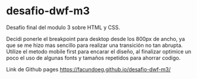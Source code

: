 # desafio-dwf-m3
Desafío final del modulo 3 sobre HTML y CSS.

Decidi ponerle el breakpoint para desktop desde los 800px de ancho, ya que se me hizo mas sencillo para realizar una transición no tan abrupta.
Utilize el metodo mobile first para encarar el diseño, al finalizar optimice un poco el uso de algunas fonts y tamaños repetidos para ahorrar codigo.

Link de Github pages
https://facundoeg.github.io/desafio-dwf-m3/
